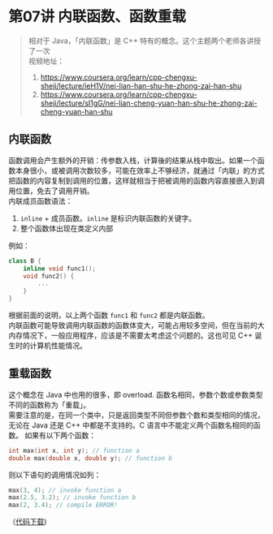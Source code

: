 # 第07讲 内联函数、函数重载

> 相对于 Java，「内联函数」是 C++ 特有的概念。这个主题两个老师各讲授了一次  
> 视频地址：
> 1. <https://www.coursera.org/learn/cpp-chengxu-sheji/lecture/ieH1V/nei-lian-han-shu-he-zhong-zai-han-shu>
> 2. <https://www.coursera.org/learn/cpp-chengxu-sheji/lecture/sI1gG/nei-lian-cheng-yuan-han-shu-he-zhong-zai-cheng-yuan-han-shu>

## 内联函数
函数调用会产生额外的开销：传参数入栈，计算後的结果从栈中取出。如果一个函数本身很小，或被调用次数较多，可能在效率上不够经济，就通过「内联」的方式把函数的内容复制到调用的位置，这样就相当于把被调用的函数内容直接嵌入到调用位置，免去了调用开销。  
内联成员函数语法：  
1. ``inline`` + 成员函数。``inline`` 是标识内联函数的关键字。
2. 整个函数体出现在类定义内部

例如：
``` C++
class B {
    inline void func1();
    void func2() {
        ...
    }
}
```
根据前面的说明，以上两个函数 ``func1`` 和 ``func2`` 都是内联函数。  
内联函数可能导致调用内联函数的函数体变大，可能占用较多空间，但在当前的大内存情况下，一般应用程序，应该是不需要太考虑这个问题的。这也可见 C++ 诞生时的计算机性能情况。

## 重载函数
这个概念在 Java 中也用的很多，即 overload. 函数名相同，参数个数或参数类型不同的函数称为「重载」。  
需要注意的是，在同一个类中，只是返回类型不同但参数个数和类型相同的情况，无论在 Java 还是 C++ 中都是不支持的。C 语言中不能定义两个函数名相同的函数。
如果有以下两个函数：
``` CPP
int max(int x, int y); // function a
double max(double x, double y); // function b
```
则以下语句的调用情况如列：
``` CPP
max(3, 4); // invoke function a
max(2.5, 3.2); // invoke function b
max(2, 3.4); // compile ERROR!
```
（[代码下载](code/ch07/ch07_overload.cc))
